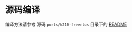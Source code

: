 源码编译
========

编译方法请参考 源码 `ports/k210-freertos` 目录下的 [README](https://github.com/sipeed/MaixPy/tree/master/ports/k210-freertos/README.md)



